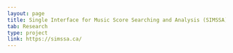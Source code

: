 ```yaml
---
layout: page
title: Single Interface for Music Score Searching and Analysis (SIMSSA)
tab: Research
type: project
link: https://simssa.ca/
---
```

